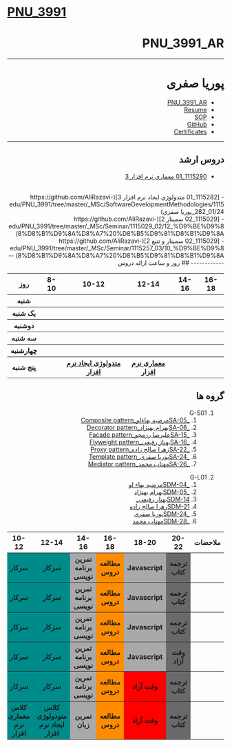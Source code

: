 # [PNU_3991](https://github.com/AliRazavi-edu/PNU_3991#TOC)

<div dir="rtl">
 

# PNU_3991_AR
---------
# پوریا صفری
- [PNU_3991_AR](https://github.com/pooriasafari/PNU_3991_AR)
- [Resume](https://pooriasafari.github.io/) 
- [SOP](https://pooriasafari.github.io/SOP/)
- [GitHub](https://github.com/pooriasafari)
- [Certificates](https://pooriasafari.github.io/Certificates/)
------------------

## دروس ارشد

- [1115280_01	معماري نرم افزار	3](https://github.com/AliRazavi-edu/PNU_3991/tree/master/_MSc/SoftwareArchitecture/1115280_01/24/)
<br>
- [1115282_01	متدولوژي ايجاد نرم افزار	3](https://github.com/AliRazavi-edu/PNU_3991/tree/master/_MSc/SoftwareDevelopmentMethodologies/1115282_01/24_پوريا صفري)
<br>
- [1115029_02	سمينار	2](https://github.com/AliRazavi-edu/PNU_3991/tree/master/_MSc/Seminar/1115029_02/12_%D9%BE%D9%88%D8%B1%D9%8A%D8%A7%20%D8%B5%D9%81%D8%B1%D9%8A)
<br>
- [1115029_02	سمینار و تتبع	2](https://github.com/AliRazavi-edu/PNU_3991/tree/master/_MSc/Seminar/1115257_03/10_%D9%BE%D9%88%D8%B1%D9%8A%D8%A7%20%D8%B5%D9%81%D8%B1%D9%8A)
--------------
## روز و ساعت ارائه دروس

<table style="width:100%">
  <tr>
    <th >16-18</th>
    <th >14-16</th>
    <th >12-14</th>
    <th>10-12</th>
    <th>8-10</th>
    <th>روز</th>
  </tr>
  <tr>
    <th ></th>
    <th ></th>
    <th ></th>
    <th></th>
    <th></th>
    <th>شنبه</th>
  </tr>
   <tr>
    <th ></th>
    <th ></th>
    <th></th>
    <th></th>
    <th ></th>
    <th>یک شنبه</th>
  </tr>
   <tr>
     <th ></th>
     <th ></th>
     <th></th>
     <th></th>
    <th ></th>   
    <th>دوشنبه</th>
  </tr>
   <tr>
    <th ></th>
    <th ></th>
    <th></th>
    <th></th>
    <th ></th>
    <th>سه شنبه</th>
  </tr>
   <tr>
    <th ></th>
    <th ></th>
    <th></th>
    <th></th>
     <th ></th>
    <th>چهارشنبه</th>
  </tr>
   <tr>
    <th ></th>
     <th ></th>
     <th ><a  href="https://github.com/AliRazavi-edu/PNU_3991/tree/master/_MSc/SoftwareArchitecture">معماری نرم افزار</a></th>
     <th><a  href="https://github.com/AliRazavi-edu/PNU_3991/tree/master/_MSc/SoftwareDevelopmentMethodologies">متدولوژی ایجاد نرم افزار</a></th>
     <th ></th>
    <th>پنج شنبه</th>
  </tr>
</table>


## گروه ها

<a name="G-S01"></a>
1. G-S01
    1. [_SA-05مرضیه بهاءلو_Composite pattern](https://github.com/AliRazavi-edu/PNU_3991/tree/master/_MSc/SoftwareArchitecture/1115280_01/05_%D9%85%D8%B1%D8%B6%D9%8A%D9%87%20%D8%A8%D9%87%D8%A7%D9%84%D9%88%D9%87%D9%88%D8%B1%D9%87)    
    1. [_SA-06بهرام بهنژاد_Decorator pattern](https://github.com/AliRazavi-edu/PNU_3991/tree/master/_MSc/SoftwareArchitecture/1115280_01/06_%D8%A8%D9%87%D8%B1%D8%A7%D9%85%20%D8%A8%D9%87%D9%86%DA%98%D8%A7%D8%AF)    
    1. [_SA-15علیرضا رزمجو_Facade pattern](https://github.com/AliRazavi-edu/PNU_3991/tree/master/_MSc/SoftwareArchitecture/1115280_01/15_%D8%B9%D9%84%D9%8A%D8%B1%D8%B6%D8%A7%20%D8%B1%D8%B2%D9%85%D8%AC%D9%88)    
    1. [_SA-16بهناز رفیعی_Flyweight pattern](https://github.com/AliRazavi-edu/PNU_3991/tree/master/_MSc/SoftwareArchitecture/1115280_01/16_%D8%A8%D9%87%D9%86%D8%A7%D8%B2%20%D8%B1%D9%81%D9%8A%D8%B9%D9%8A) 
    1. [_SA-22زهرا صالح زاده_Proxy pattern](https://github.com/AliRazavi-edu/PNU_3991/tree/master/_MSc/SoftwareArchitecture/1115280_01/22_%D8%B2%D9%87%D8%B1%D8%A7%20%D8%B5%D8%A7%D9%84%D8%AD%20%D8%B2%D8%A7%D8%AF%D9%87) 
     1. [_SA-24پوریا صفری_Template pattern](https://github.com/AliRazavi-edu/PNU_3991/tree/master/_MSc/SoftwareArchitecture/1115280_01/24_%D9%BE%D9%88%D8%B1%D9%8A%D8%A7%20%D8%B5%D9%81%D8%B1%D9%8A) 
     1. [_SA-26مهتاب محمد_Mediator pattern](https://github.com/AliRazavi-edu/PNU_3991/tree/master/_MSc/SoftwareArchitecture/1115280_01/26_%D9%85%D9%87%D8%AA%D8%A7%D8%A8%20%D9%85%D8%AD%D9%85%D8%AF)
	 

<a name="G-A01"></a>

2. G-L01
    1. [_SDM-04مرضیه بهاء لو](https://github.com/AliRazavi-edu/PNU_3991/tree/master/_MSc/SoftwareDevelopmentMethodologies/1115282_01/04_%D9%85%D8%B1%D8%B6%D9%8A%D9%87%20%D8%A8%D9%87%D8%A7%D9%84%D9%88%D9%87%D9%88%D8%B1%D9%87) 
    1. [_SDM-05بهرام بهنژاد](https://github.com/AliRazavi-edu/PNU_3991/tree/master/_MSc/SoftwareDevelopmentMethodologies/1115282_01/05_%D8%A8%D9%87%D8%B1%D8%A7%D9%85%20%D8%A8%D9%87%D9%86%DA%98%D8%A7%D8%AF)
    1. [SDM-14بهناز رفیعی_](https://github.com/AliRazavi-edu/PNU_3991/tree/master/_MSc/SoftwareDevelopmentMethodologies/1115282_01/14_%D8%A8%D9%87%D9%86%D8%A7%D8%B2%20%D8%B1%D9%81%D9%8A%D8%B9%D9%8A)
    1. [SDM-21زهرا صالح زاده](https://github.com/AliRazavi-edu/PNU_3991/tree/master/_MSc/SoftwareDevelopmentMethodologies/1115282_01/21_%D8%B2%D9%87%D8%B1%D8%A7%20%D8%B5%D8%A7%D9%84%D8%AD%20%D8%B2%D8%A7%D8%AF%D9%87)       
    1. [_SDM-24پوریا صفری](https://github.com/AliRazavi-edu/PNU_3991/tree/master/_MSc/SoftwareDevelopmentMethodologies/1115282_01/24_%D9%BE%D9%88%D8%B1%D9%8A%D8%A7%20%D8%B5%D9%81%D8%B1%D9%8A)
     1. [_SDM-28مهتاب محمد](https://github.com/AliRazavi-edu/PNU_3991/tree/master/_MSc/SoftwareDevelopmentMethodologies/1115282_01/28_%D9%85%D9%87%D8%AA%D8%A7%D8%A8%20%D9%85%D8%AD%D9%85%D8%AF)
	 
	 
	 
<table style="width:100%" >
            <tr>
             <th >ملاحضات</th>
             <th >20-22</th>
             <th >18-20</th>
              <th >16-18</th>
              <th >14-16</th>
              <th >12-14</th>
              <th>10-12</th>
              <th>8-10</th>
              <th>روز</th>
            </tr>
            <tr>
              <th></th>
              <th style="background-color: dimgrey;">ترجمه کتاب</th>
              <th style="background-color: darkgray;">Javascript</th>
              <th style="background-color: darkorange;">مطالعه دروس</th>
              <th style="background-color: darkgray;">تمرین برنامه نویسی</th>
              <th style="background-color: darkcyan;">سرکار</th>
              <th style="background-color: darkcyan;">سرکار</th>
              <th style="background-color: darkcyan;">سرکار</th>
              <th>شنبه</th>
            </tr>
             <tr>
                <th></th>
                <th style="background-color: dimgrey;">ترجمه کتاب</th>
                <th style="background-color: darkgray;">Javascript</th>
                <th style="background-color: darkorange;">مطالعه دروس</th>
                <th style="background-color: darkgray;">تمرین برنامه نویسی</th>
                <th style="background-color: darkcyan;">سرکار</th>
                <th style="background-color: darkcyan;">سرکار</th>
                <th style="background-color: darkcyan;">سرکار</th>
              <th>یک شنبه</th>
            </tr>
             <tr>
               <th></th>
                <th style="background-color: dimgrey;">ترجمه کتاب</th>
                <th style="background-color: darkgray;">Javascript</th>
                <th style="background-color: darkorange;">مطالعه دروس</th>
                <th style="background-color: darkgray;">تمرین برنامه نویسی</th>
                <th style="background-color: darkcyan;">سرکار</th>
                <th style="background-color: darkcyan;">سرکار</th>
                <th style="background-color: darkcyan;">سرکار</th>
              <th>دوشنبه</th>
            </tr>
             <tr>
                 <th></th>
                <th style="background-color: dimgrey;">وقت آزاد</th>
                <th style="background-color: darkgray;">Javascript</th>
                <th style="background-color: darkorange;">مطالعه دروس</th>
                <th style="background-color: darkgray;">تمرین برنامه نویسی</th>
                <th style="background-color: darkcyan;">سرکار</th>
                <th style="background-color: darkcyan;">سرکار</th>
                <th style="background-color: darkcyan;">سرکار</th>
              <th>سه شنبه</th>
            </tr>
             <tr>
                <th></th>
                <th style="background-color: dimgrey;">ترجمه کتاب</th>
                <th style="background-color:red;">وقت آزاد</th>
                <th style="background-color: darkorange;">مطالعه دروس</th>
                <th style="background-color: darkgray;">تمرین برنامه نویسی</th>
                <th style="background-color: darkcyan;">سرکار</th>
                <th style="background-color: darkcyan;">سرکار</th>
                <th style="background-color: darkcyan;">سرکار</th>
              <th>چهارشنبه</th>
            </tr>
             <tr>
                <th></th>
                <th style="background-color: dimgrey;">ترجمه کتاب</th>
                <th style="background-color:red;">وقت آزاد</th>
                <th style="background-color: darkorange;">مطالعه دروس</th>
                <th style="background-color: darkgray;">تمرین زبان</th>
                <th style="background-color: darkcyan;">کلاس متودولوژی ایجاد نرم افزار</th>
                <th style="background-color: darkcyan;">کلاس معماری نرم افزار</th>
                <th style="background-color: darkcyan;">وقت آزاد</th>
              <th>پنج شنبه</th>
            </tr>
          </table> 
		  
	 
</div> 
